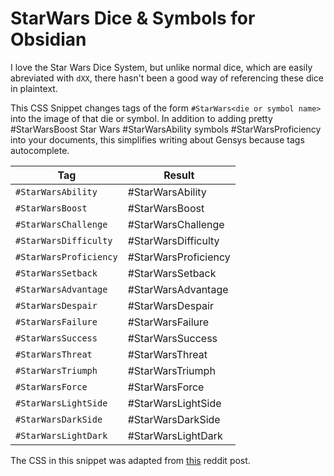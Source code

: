 # StarWars Dice & Symbols for Obsidian

I love the Star Wars Dice System, but unlike normal dice, which are easily abreviated with `dXX`, there hasn't been a good way of referencing these dice in plaintext. 

This CSS Snippet changes tags of the form `#StarWars<die or symbol name>` into the image of that die or symbol. In addition to adding pretty #StarWarsBoost Star Wars #StarWarsAbility symbols #StarWarsProficiency into your documents, this simplifies writing about Gensys because tags autocomplete.  

| Tag             | Result |
|-----------------|--------|
| `#StarWarsAbility`   | #StarWarsAbility |
| `#StarWarsBoost`     | #StarWarsBoost |
| `#StarWarsChallenge` | #StarWarsChallenge |
| `#StarWarsDifficulty` | #StarWarsDifficulty |
| `#StarWarsProficiency` | #StarWarsProficiency |
| `#StarWarsSetback`   | #StarWarsSetback |
| `#StarWarsAdvantage` | #StarWarsAdvantage |
| `#StarWarsDespair`   | #StarWarsDespair |
| `#StarWarsFailure`   | #StarWarsFailure |
| `#StarWarsSuccess`   | #StarWarsSuccess |
| `#StarWarsThreat`    | #StarWarsThreat |
| `#StarWarsTriumph`   | #StarWarsTriumph |
| `#StarWarsForce`     | #StarWarsForce |
| `#StarWarsLightSide` | #StarWarsLightSide |
| `#StarWarsDarkSide`  | #StarWarsDarkSide |
| `#StarWarsLightDark` | #StarWarsLightDark |

The CSS in this snippet was adapted from [this](https://www.reddit.com/r/genesysrpg/comments/a92p12/gm_binder_genesys_dice_and_symbols_style/) reddit post. 
